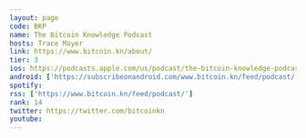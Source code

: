 ```yaml
---
layout: page
code: BKP
name: The Bitcoin Knowledge Podcast
hosts: Trace Mayer
link: https://www.bitcoin.kn/about/
tier: 3
ios: https://podcasts.apple.com/us/podcast/the-bitcoin-knowledge-podcast/id301670981
android: ['https://subscribeonandroid.com/www.bitcoin.kn/feed/podcast/']
spotify: 
rss: ['https://www.bitcoin.kn/feed/podcast/']
rank: 14
twitter: https://twitter.com/bitcoinkn
youtube: 
---
```


